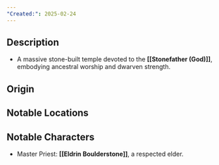 ```yaml
---
"Created:": 2025-02-24
---
```

## **Description**

 - A massive stone-built temple devoted to the **[[Stonefather (God)]]**, embodying ancestral worship and dwarven strength.

## **Origin**

## **Notable Locations**

## **Notable Characters**


- Master Priest: **[[Eldrin Boulderstone]]**, a respected elder.
